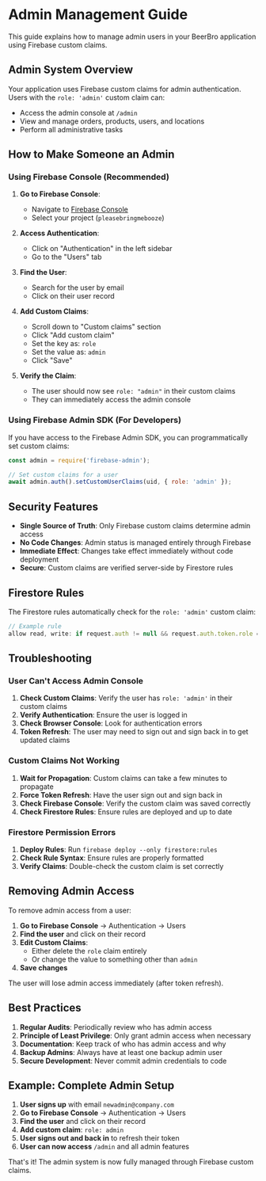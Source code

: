# Admin Management Guide

This guide explains how to manage admin users in your BeerBro application using Firebase custom claims.

## Admin System Overview

Your application uses Firebase custom claims for admin authentication. Users with the `role: 'admin'` custom claim can:
- Access the admin console at `/admin`
- View and manage orders, products, users, and locations
- Perform all administrative tasks

## How to Make Someone an Admin

### Using Firebase Console (Recommended)

1. **Go to Firebase Console**:
   - Navigate to [Firebase Console](https://console.firebase.google.com)
   - Select your project (`pleasebringmebooze`)

2. **Access Authentication**:
   - Click on "Authentication" in the left sidebar
   - Go to the "Users" tab

3. **Find the User**:
   - Search for the user by email
   - Click on their user record

4. **Add Custom Claims**:
   - Scroll down to "Custom claims" section
   - Click "Add custom claim"
   - Set the key as: `role`
   - Set the value as: `admin`
   - Click "Save"

5. **Verify the Claim**:
   - The user should now see `role: "admin"` in their custom claims
   - They can immediately access the admin console

### Using Firebase Admin SDK (For Developers)

If you have access to the Firebase Admin SDK, you can programmatically set custom claims:

```javascript
const admin = require('firebase-admin');

// Set custom claims for a user
await admin.auth().setCustomUserClaims(uid, { role: 'admin' });
```

## Security Features

- **Single Source of Truth**: Only Firebase custom claims determine admin access
- **No Code Changes**: Admin status is managed entirely through Firebase
- **Immediate Effect**: Changes take effect immediately without code deployment
- **Secure**: Custom claims are verified server-side by Firestore rules

## Firestore Rules

The Firestore rules automatically check for the `role: 'admin'` custom claim:

```javascript
// Example rule
allow read, write: if request.auth != null && request.auth.token.role == 'admin';
```

## Troubleshooting

### User Can't Access Admin Console
1. **Check Custom Claims**: Verify the user has `role: 'admin'` in their custom claims
2. **Verify Authentication**: Ensure the user is logged in
3. **Check Browser Console**: Look for authentication errors
4. **Token Refresh**: The user may need to sign out and sign back in to get updated claims

### Custom Claims Not Working
1. **Wait for Propagation**: Custom claims can take a few minutes to propagate
2. **Force Token Refresh**: Have the user sign out and sign back in
3. **Check Firebase Console**: Verify the custom claim was saved correctly
4. **Check Firestore Rules**: Ensure rules are deployed and up to date

### Firestore Permission Errors
1. **Deploy Rules**: Run `firebase deploy --only firestore:rules`
2. **Check Rule Syntax**: Ensure rules are properly formatted
3. **Verify Claims**: Double-check the custom claim is set correctly

## Removing Admin Access

To remove admin access from a user:

1. **Go to Firebase Console** → Authentication → Users
2. **Find the user** and click on their record
3. **Edit Custom Claims**:
   - Either delete the `role` claim entirely
   - Or change the value to something other than `admin`
4. **Save changes**

The user will lose admin access immediately (after token refresh).

## Best Practices

1. **Regular Audits**: Periodically review who has admin access
2. **Principle of Least Privilege**: Only grant admin access when necessary
3. **Documentation**: Keep track of who has admin access and why
4. **Backup Admins**: Always have at least one backup admin user
5. **Secure Development**: Never commit admin credentials to code

## Example: Complete Admin Setup

1. **User signs up** with email `newadmin@company.com`
2. **Go to Firebase Console** → Authentication → Users
3. **Find the user** and click on their record
4. **Add custom claim**: `role: admin`
5. **User signs out and back in** to refresh their token
6. **User can now access** `/admin` and all admin features

That's it! The admin system is now fully managed through Firebase custom claims.

